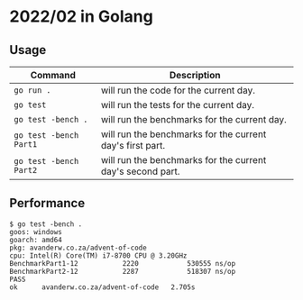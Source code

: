# 2022/02 in Golang

## Usage

| Command | Description |
|---------|-------------|
| `go run .` | will run the code for the current day. |
| `go test` | will run the tests for the current day. |
| `go test -bench .` | will run the benchmarks for the current day. |
| `go test -bench Part1` | will run the benchmarks for the current day's first part. |
| `go test -bench Part2` | will run the benchmarks for the current day's second part. |

## Performance

```
$ go test -bench .
goos: windows
goarch: amd64
pkg: avanderw.co.za/advent-of-code
cpu: Intel(R) Core(TM) i7-8700 CPU @ 3.20GHz
BenchmarkPart1-12           2220            530555 ns/op
BenchmarkPart2-12           2287            518307 ns/op
PASS
ok      avanderw.co.za/advent-of-code   2.705s
```